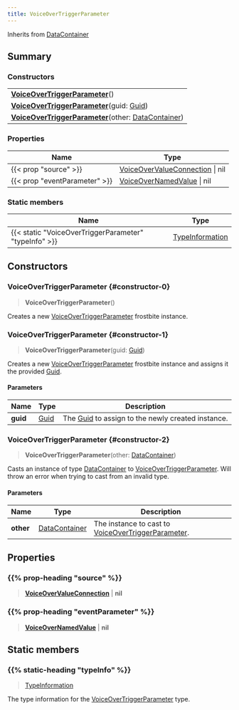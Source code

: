 ```yaml
---
title: VoiceOverTriggerParameter
---
```


Inherits from 
[DataContainer](/vext/ref/shared/class/datacontainer)

## Summary
### Constructors
| |
| ----------- |
| **[VoiceOverTriggerParameter](#constructor-0)**() |
| **[VoiceOverTriggerParameter](#constructor-1)**(guid: [Guid](/vext/ref/shared/class/guid)) |
| **[VoiceOverTriggerParameter](#constructor-2)**(other: [DataContainer](/vext/ref/shared/class/datacontainer)) |

### Properties
| Name | Type |
| ---- | ---- |
| {{< prop "source" >}} | [VoiceOverValueConnection](/vext/ref/fb/voiceovervalueconnection) \| nil |
| {{< prop "eventParameter" >}} | [VoiceOverNamedValue](/vext/ref/fb/voiceovernamedvalue) \| nil |

### Static members
| Name | Type |
| ---- | ---- |
| {{< static "VoiceOverTriggerParameter" "typeInfo" >}} | [TypeInformation](/vext/ref/shared/class/typeinformation) |

## Constructors
### VoiceOverTriggerParameter {#constructor-0}
> **VoiceOverTriggerParameter**()

Creates a new [VoiceOverTriggerParameter](/vext/ref/fb/voiceovertriggerparameter) frostbite instance.

### VoiceOverTriggerParameter {#constructor-1}
> **VoiceOverTriggerParameter**(guid: [Guid](/vext/ref/shared/class/guid))

Creates a new [VoiceOverTriggerParameter](/vext/ref/fb/voiceovertriggerparameter) frostbite instance and assigns it the provided [Guid](/vext/ref/shared/class/guid).

#### Parameters
| Name | Type | Description |
| ---- | ---- | ----------- |
| **guid** | [Guid](/vext/ref/shared/class/guid) | The [Guid](/vext/ref/shared/class/guid) to assign to the newly created instance. |

### VoiceOverTriggerParameter {#constructor-2}
> **VoiceOverTriggerParameter**(other: [DataContainer](/vext/ref/shared/class/datacontainer))

Casts an instance of type [DataContainer](/vext/ref/shared/class/datacontainer) to [VoiceOverTriggerParameter](/vext/ref/fb/voiceovertriggerparameter). Will throw an error when trying to cast from an invalid type.

#### Parameters
| Name | Type | Description |
| ---- | ---- | ----------- |
| **other** | [DataContainer](/vext/ref/shared/class/datacontainer) | The instance to cast to [VoiceOverTriggerParameter](/vext/ref/fb/voiceovertriggerparameter). |

## Properties
### {{% prop-heading "source" %}}
> **[VoiceOverValueConnection](/vext/ref/fb/voiceovervalueconnection)** | **nil**

### {{% prop-heading "eventParameter" %}}
> **[VoiceOverNamedValue](/vext/ref/fb/voiceovernamedvalue)** | **nil**

## Static members
### {{% static-heading "typeInfo" %}}
> [TypeInformation](/vext/ref/shared/class/typeinformation)

The type information for the [VoiceOverTriggerParameter](/vext/ref/fb/voiceovertriggerparameter) type.

